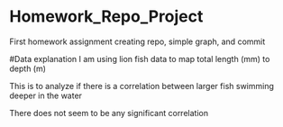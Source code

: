 # Homework_Repo_Project
First homework assignment creating repo, simple graph, and commit

#Data explanation
I am using lion fish data to map total length (mm) to depth (m)

This is to analyze if there is a correlation between larger fish swimming deeper in the water

There does not seem to be any significant correlation
